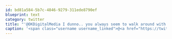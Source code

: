 ```yaml
---
id: bd81a584-5b7c-4846-9279-311ede8790ef
blueprint: text
category: twitter
title: "'@OKDigitalMedia I dunno.. you always seem to walk around with one of those 'guilty' looks :)"
caption: '<span class="username username_linked">@<a href="https://twitter.com/OKDigitalMedia" title="John Thiessen">OKDigitalMedia</a></span> I dunno.. you always seem to walk around with one of those ''guilty'' looks :)'
---
```

